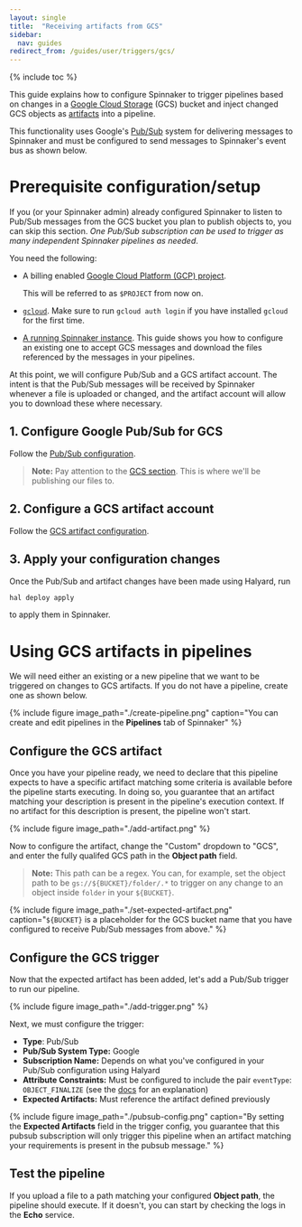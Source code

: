 ```yaml
---
layout: single
title:  "Receiving artifacts from GCS"
sidebar:
  nav: guides
redirect_from: /guides/user/triggers/gcs/
---
```


{% include toc %}

This guide explains how to configure Spinnaker to trigger pipelines based on
changes in a [Google Cloud Storage](https://cloud.google.com/storage/) (GCS)
bucket and inject changed GCS objects as [artifacts](/reference/artifacts)
into a pipeline.

This functionality uses Google's
[Pub/Sub](https://cloud.google.com/pubsub/docs/overview) system for delivering
messages to Spinnaker and must be configured to send messages to
Spinnaker's event bus as shown below.

# Prerequisite configuration/setup

If you (or your Spinnaker admin) already configured Spinnaker to listen to
Pub/Sub messages from the GCS bucket you plan to publish objects to, you can
skip this section. _One Pub/Sub subscription can be used to trigger as many
independent Spinnaker pipelines as needed_.

You need the following:

* A billing enabled [Google Cloud Platform (GCP)
  project](https://cloud.google.com/storage/docs/projects).

  This will be referred to as `$PROJECT` from now on.

* [`gcloud`](https://cloud.google.com/sdk/gcloud/). Make sure to run `gcloud
  auth login` if you have installed `gcloud` for the first time.

* [A running Spinnaker instance](/setup/install). This guide shows you how
  to configure an existing one to accept GCS messages and download the files
  referenced by the messages in your pipelines.

At this point, we will configure Pub/Sub and a GCS artifact account. The
intent is that the Pub/Sub messages will be received by Spinnaker whenever a
file is uploaded or changed, and the artifact account will allow you to
download these where necessary.

## 1. Configure Google Pub/Sub for GCS

Follow the [Pub/Sub configuration](/setup/triggers/google/). 
  > **Note:** Pay attention to the [GCS section](/setup/triggers/google/#receiving-messages-from-google-cloud-storage-gcs).
  > This is where we'll be publishing our files to.

## 2. Configure a GCS artifact account

Follow the [GCS artifact configuration](/setup/artifacts/gcs/).

## 3. Apply your configuration changes

Once the Pub/Sub and artifact changes have been made using Halyard, run

```bash
hal deploy apply
```

to apply them in Spinnaker.

# Using GCS artifacts in pipelines

We will need either an existing or a new pipeline that we want to be triggered
on changes to GCS artifacts. If you do not have a pipeline, create one as shown
below.

{%
  include
  figure
  image_path="./create-pipeline.png"
  caption="You can create and edit pipelines in the __Pipelines__ tab of
  Spinnaker"
%}

## Configure the GCS artifact

Once you have your pipeline ready, we need to declare that this pipeline
expects to have a specific artifact matching some criteria is available before
the pipeline starts executing. In doing so, you guarantee that an artifact
matching your description is present in the pipeline's execution context. If no
artifact for this description is present, the pipeline won't start.

{%
  include
  figure
  image_path="./add-artifact.png"
%}

Now to configure the artifact, change the "Custom" dropdown to "GCS", and enter
the fully qualifed GCS path in the __Object path__ field. 
  > **Note:** This path can be
  > a regex. You can, for example, set the object path to be
  > `gs://${BUCKET}/folder/.*` to trigger on any change to an object inside
  > `folder` in your `${BUCKET}`.

{%
  include
  figure
  image_path="./set-expected-artifact.png"
  caption="`${BUCKET}` is a placeholder for the GCS bucket name that you have
  configured to receive Pub/Sub messages from above."
%}

## Configure the GCS trigger

Now that the expected artifact has been added, let's add a Pub/Sub trigger to
run our pipeline.

{%
  include
  figure
  image_path="./add-trigger.png"
%}

Next, we must configure the trigger: 

* __Type__: Pub/Sub
* __Pub/Sub System Type:__ Google
* __Subscription Name:__ Depends on what you've configured in your Pub/Sub
  configuration using Halyard
* __Attribute Constraints:__ Must be configured to include the pair `eventType`:
  `OBJECT_FINALIZE` (see the
  [docs](https://cloud.google.com/storage/docs/pubsub-notifications#events) for
  an explanation)
* __Expected Artifacts:__ Must reference the artifact defined previously

{%
  include
  figure
  image_path="./pubsub-config.png"
  caption="By setting the __Expected Artifacts__ field in the trigger config,
  you guarantee that this pubsub subscription will only trigger this pipeline
  when an artifact matching your requirements is present in the pubsub
  message."
%}

## Test the pipeline

If you upload a file to a path matching your configured __Object path__,
the pipeline should execute. If it doesn't, you can start by checking the logs
in the __Echo__ service.

